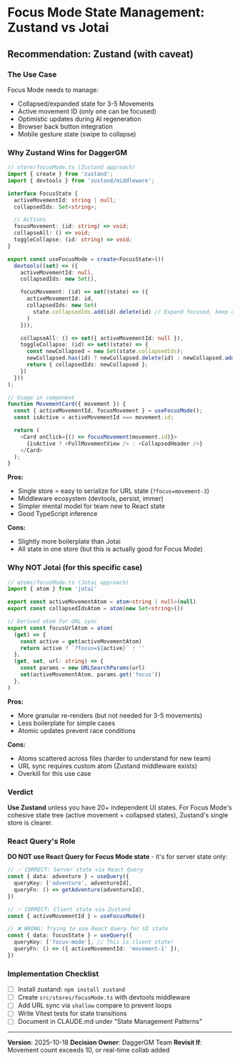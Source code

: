 # Focus Mode State Management: Zustand vs Jotai

## Recommendation: **Zustand** (with caveat)

### The Use Case

Focus Mode needs to manage:

- Collapsed/expanded state for 3-5 Movements
- Active movement ID (only one can be focused)
- Optimistic updates during AI regeneration
- Browser back button integration
- Mobile gesture state (swipe to collapse)

### Why Zustand Wins for DaggerGM

```typescript
// store/focusMode.ts (Zustand approach)
import { create } from 'zustand';
import { devtools } from 'zustand/middleware';

interface FocusState {
  activeMovementId: string | null;
  collapsedIds: Set<string>;

  // Actions
  focusMovement: (id: string) => void;
  collapseAll: () => void;
  toggleCollapse: (id: string) => void;
}

export const useFocusMode = create<FocusState>()(
  devtools((set) => ({
    activeMovementId: null,
    collapsedIds: new Set(),

    focusMovement: (id) => set((state) => ({
      activeMovementId: id,
      collapsedIds: new Set(
        state.collapsedIds.add(id).delete(id) // Expand focused, keep others collapsed
      )
    })),

    collapseAll: () => set({ activeMovementId: null }),
    toggleCollapse: (id) => set((state) => {
      const newCollapsed = new Set(state.collapsedIds);
      newCollapsed.has(id) ? newCollapsed.delete(id) : newCollapsed.add(id);
      return { collapsedIds: newCollapsed };
    })
  }))
);

// Usage in component
function MovementCard({ movement }) {
  const { activeMovementId, focusMovement } = useFocusMode();
  const isActive = activeMovementId === movement.id;

  return (
    <Card onClick={() => focusMovement(movement.id)}>
      {isActive ? <FullMovementView /> : <CollapsedHeader />}
    </Card>
  );
}
```

**Pros:**

- Single store = easy to serialize for URL state (`?focus=movement-3`)
- Middleware ecosystem (devtools, persist, immer)
- Simpler mental model for team new to React state
- Good TypeScript inference

**Cons:**

- Slightly more boilerplate than Jotai
- All state in one store (but this is actually good for Focus Mode)

### Why NOT Jotai (for this specific case)

```typescript
// atoms/focusMode.ts (Jotai approach)
import { atom } from 'jotai'

export const activeMovementAtom = atom<string | null>(null)
export const collapsedIdsAtom = atom(new Set<string>())

// Derived atom for URL sync
export const focusUrlAtom = atom(
  (get) => {
    const active = get(activeMovementAtom)
    return active ? `?focus=${active}` : ''
  },
  (get, set, url: string) => {
    const params = new URLSearchParams(url)
    set(activeMovementAtom, params.get('focus'))
  },
)
```

**Pros:**

- More granular re-renders (but not needed for 3-5 movements)
- Less boilerplate for simple cases
- Atomic updates prevent race conditions

**Cons:**

- Atoms scattered across files (harder to understand for new team)
- URL sync requires custom atom (Zustand middleware exists)
- Overkill for this use case

### Verdict

**Use Zustand** unless you have 20+ independent UI states. For Focus Mode's cohesive state tree (active movement + collapsed states), Zustand's single store is clearer.

### React Query's Role

**DO NOT use React Query for Focus Mode state** - it's for server state only:

```typescript
// ✅ CORRECT: Server state via React Query
const { data: adventure } = useQuery({
  queryKey: ['adventure', adventureId],
  queryFn: () => getAdventure(adventureId),
})

// ✅ CORRECT: Client state via Zustand
const { activeMovementId } = useFocusMode()

// ❌ WRONG: Trying to use React Query for UI state
const { data: focusState } = useQuery({
  queryKey: ['focus-mode'], // This is client state!
  queryFn: () => ({ activeMovementId: 'movement-1' }),
})
```

### Implementation Checklist

- [ ] Install zustand: `npm install zustand`
- [ ] Create `src/stores/focusMode.ts` with devtools middleware
- [ ] Add URL sync via `shallow` compare to prevent loops
- [ ] Write Vitest tests for state transitions
- [ ] Document in CLAUDE.md under "State Management Patterns"

---

**Version**: 2025-10-18
**Decision Owner**: DaggerGM Team
**Revisit If**: Movement count exceeds 10, or real-time collab added
